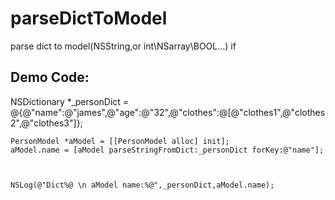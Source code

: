 # parseDictToModel
parse dict to model(NSString,or int\NSarray\BOOL...)
if

## Demo Code:
NSDictionary *_personDict = @{@"name":@"james",@"age":@"32",@"clothes":@[@"clothes1",@"clothes2",@"clothes3"]};
    
    PersonModel *aModel = [[PersonModel alloc] init];
    aModel.name = [aModel parseStringFromDict:_personDict forKey:@"name"];
    
    
    
    NSLog(@"Dict%@ \n aModel name:%@",_personDict,aModel.name);
